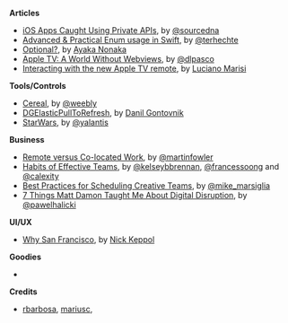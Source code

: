 **Articles**

* [iOS Apps Caught Using Private APIs](https://sourcedna.com/blog/20151018/ios-apps-using-private-apis.html), by [@sourcedna](https://twitter.com/sourcedna)
* [Advanced & Practical Enum usage in Swift](http://appventure.me/2015/10/17/advanced-practical-enum-examples/), by [@terhechte](https://twitter.com/terhechte)
* [Optional?](http://swift.ayaka.me/posts/2015/10/5/optional), by [Ayaka Nonaka](https://twitter.com/ayanonagon)
* [Apple TV: A World Without Webviews](https://medium.com/bpxl-craft/apple-tv-a-world-without-webkit-5c428a64a6dd), by [@dlpasco](https://twitter.com/dlpasco)
* [Interacting with the new Apple TV remote](http://www.marisibrothers.com/2015/10/interacting-with-new-apple-tv-remote.html), by [Luciano Marisi](http://www.twitter.com/lucianomarisi)

**Tools/Controls**

* [Cereal](https://github.com/Weebly/Cereal), by [@weebly](https://twitter.com/weebly)
* [DGElasticPullToRefresh](https://github.com/gontovnik/DGElasticPullToRefresh), by [Danil Gontovnik](https://github.com/gontovnik)
* [StarWars](https://yalantis.com/blog/uidynamics-uikit-or-opengl-3-types-of-ios-animations-for-the-star-wars/), by [@yalantis](https://twitter.com/yalantis)

**Business**

* [Remote versus Co-located Work](http://martinfowler.com/articles/remote-or-co-located.html), by [@martinfowler](https://twitter.com/martinfowler)
* [Habits of Effective Teams](http://blog.carbonfive.com/2015/10/20/habits-of-effective-teams/), by [@kelseybbrennan](https://twitter.com/kelseybbrennan), [@francessoong](https://twitter.com/francessoong) and [@calexity](https://twitter.com/calexity)
* [Best Practices for Scheduling Creative Teams](http://spin.atomicobject.com/2015/10/20/scheduling-creative-teams/), by [@mike_marsiglia](https://twitter.com/mike_marsiglia)
* [7 Things Matt Damon Taught Me About Digital Disruption](http://macoscope.com/blog/7-things-matt-damon-taught-me-about-digital-disruption/), by [@pawelhalicki](https://twitter.com/pawelhalicki)

**UI/UX**

* [Why San Francisco](http://martiancraft.com/blog/2015/10/why-san-francisco/), by [Nick Keppol](https://twitter.com/nkeppol)


**Goodies**

* 


**Credits**

* [rbarbosa](https://github.com/rbarbosa), [mariusc](https://github.com/mariusc),
